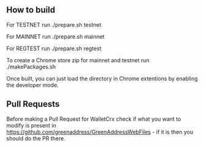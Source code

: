 ## How to build

For TESTNET run ./prepare.sh testnet

For MAINNET run ./prepare.sh mainnet

For REGTEST run ./prepare.sh regtest

To create a Chrome store zip for mainnet and testnet run ./makePackages.sh

Once built, you can just load the directory in Chrome extentions by enabling the developer mode.

## Pull Requests

Before making a Pull Request for WalletCrx check if what you want to modify is present in https://github.com/greenaddress/GreenAddressWebFiles - if it is then you should do the PR there.
